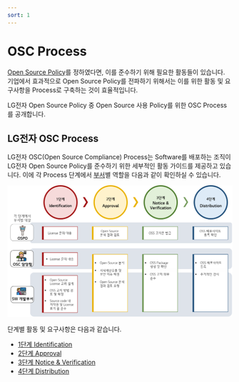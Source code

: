 ```yaml
---
sort: 1
---
```



# OSC Process

[Open Source Policy](../../policy/osc_policy.md)를 정하였다면, 이를 준수하기 위해 필요한 활동들이 있습니다. 기업에서 효과적으로 Open Source Policy를 전파하기 위해서는 이를 위한 활동 및 요구사항을 Process로 구축하는 것이 효율적입니다.

LG전자 Open Source Policy 중 Open Source 사용 Policy를 위한 OSC Process를 공개합니다.



## LG전자 OSC Process

LG전자 OSC\(Open Source Compliance\) Process는 Software를 배포하는 조직이 LG전자 Open Source Policy를 준수하기 위한 세부적인 활동 가이드를 제공하고 있습니다. 이에 각 Process 단계에서 [부서](../../organization/ospo.md)별 역할을 다음과 같이 확인하실 수 있습니다.

![LG OSC Process](../../assets/docs/process.png)

단계별 활동 및 요구사항은 다음과 같습니다.

* [1단계 Identification](1-identification.md)
* [2단계 Approval](2-approval.md)
* [3단계 Notice & Verification](3-notice-and-verification.md)
* [4단계 Distribution](4-distribution.md)

